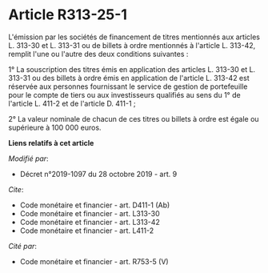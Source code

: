 # Article R313-25-1

L'émission par les sociétés de financement de titres mentionnés aux articles L. 313-30 et L. 313-31 ou de billets à ordre
mentionnés à l'article L. 313-42, remplit l'une ou l'autre des deux conditions suivantes :

1° La souscription des titres émis en application des articles L. 313-30 et L. 313-31 ou des billets à ordre émis en
application de l'article L. 313-42 est réservée aux personnes fournissant le service de gestion de portefeuille pour le
compte de tiers ou aux investisseurs qualifiés au sens du 1° de l'article L. 411-2 et de l'article D. 411-1 ;

2° La valeur nominale de chacun de ces titres ou billets à ordre est égale ou supérieure à 100 000 euros.

**Liens relatifs à cet article**

_Modifié par_:

  - Décret n°2019-1097 du 28 octobre 2019 - art. 9

_Cite_:

  - Code monétaire et financier - art. D411-1 (Ab)
  - Code monétaire et financier - art. L313-30
  - Code monétaire et financier - art. L313-42
  - Code monétaire et financier - art. L411-2

_Cité par_:

  - Code monétaire et financier - art. R753-5 (V)
